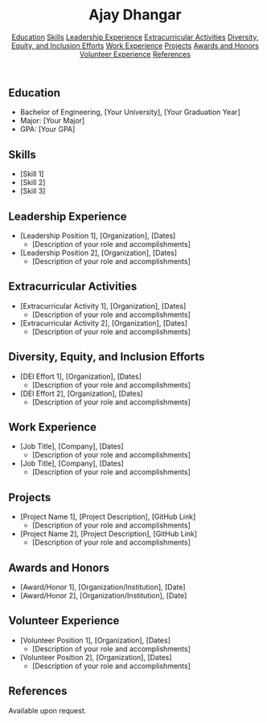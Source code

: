 <link rel="stylesheet" type="text/css" href="./style.css">

<div class="container">
    <header>
      <h1>Ajay Dhangar</h1>
      <nav>
        <a href="#education">Education</a>
        <a href="#skills">Skills</a>
        <a href="#leadership">Leadership Experience</a>
        <a href="#extracurricular">Extracurricular Activities</a>
        <a href="#dei">Diversity, Equity, and Inclusion Efforts</a>
        <a href="#work">Work Experience</a>
        <a href="#projects">Projects</a>
        <a href="#awards">Awards and Honors</a>
        <a href="#volunteer">Volunteer Experience</a>
        <a href="#references">References</a>
      </nav>
    </header>
    <main>
      <section id="education">
        <h2>Education</h2>
        <ul>
          <li>Bachelor of Engineering, [Your University], [Your Graduation Year]</li>
          <li>Major: [Your Major]</li>
          <li>GPA: [Your GPA]</li>
        </ul>
      </section>
      <section id="skills">
        <h2>Skills</h2>
        <ul>
          <li>[Skill 1]</li>
          <li>[Skill 2]</li>
          <li>[Skill 3]</li>
        </ul>
      </section>
      <section id="leadership">
        <h2>Leadership Experience</h2>
        <ul>
          <li>[Leadership Position 1], [Organization], [Dates]
            <ul>
              <li>[Description of your role and accomplishments]</li>
            </ul>
          </li>
          <li>[Leadership Position 2], [Organization], [Dates]
            <ul>
              <li>[Description of your role and accomplishments]</li>
            </ul>
          </li>
        </ul>
      </section>
      <section id="extracurricular">
        <h2>Extracurricular Activities</h2>
        <ul>
          <li>[Extracurricular Activity 1], [Organization], [Dates]
            <ul>
              <li>[Description of your role and accomplishments]</li>
            </ul>
          </li>
          <li>[Extracurricular Activity 2], [Organization], [Dates]
            <ul>
              <li>[Description of your role and accomplishments]</li>
            </ul>
          </li>
        </ul>
      </section>
      <section id="dei">
        <h2>Diversity, Equity, and Inclusion Efforts</h2>
        <ul>
          <li>[DEI Effort 1], [Organization], [Dates]
        <ul>
          <li>[Description of your role and accomplishments]</li>
        </ul>
      </li>
      <li>[DEI Effort 2], [Organization], [Dates]
        <ul>
          <li>[Description of your role and accomplishments]</li>
        </ul>
      </li>
    </ul>
  </section>
  <section id="work">
    <h2>Work Experience</h2>
    <ul>
      <li>[Job Title], [Company], [Dates]
        <ul>
          <li>[Description of your role and accomplishments]</li>
        </ul>
      </li>
      <li>[Job Title], [Company], [Dates]
        <ul>
          <li>[Description of your role and accomplishments]</li>
        </ul>
      </li>
    </ul>
  </section>
  <section id="projects">
    <h2>Projects</h2>
    <ul>
      <li>[Project Name 1], [Project Description], [GitHub Link]
        <ul>
          <li>[Description of your role and accomplishments]</li>
        </ul>
      </li>
      <li>[Project Name 2], [Project Description], [GitHub Link]
        <ul>
          <li>[Description of your role and accomplishments]</li>
        </ul>
      </li>
    </ul>
  </section>
  <section id="awards">
    <h2>Awards and Honors</h2>
    <ul>
      <li>[Award/Honor 1], [Organization/Institution], [Date]</li>
      <li>[Award/Honor 2], [Organization/Institution], [Date]</li>
    </ul>
  </section>
  <section id="volunteer">
    <h2>Volunteer Experience</h2>
    <ul>
      <li>[Volunteer Position 1], [Organization], [Dates]
        <ul>
          <li>[Description of your role and accomplishments]</li>
        </ul>
      </li>
      <li>[Volunteer Position 2], [Organization], [Dates]
        <ul>
          <li>[Description of your role and accomplishments]</li>
        </ul>
      </li>
    </ul>
  </section>
  <section id="references">
    <h2>References</h2>
    <p>Available upon request.</p>
  </section>
</main>
  </div>
    
